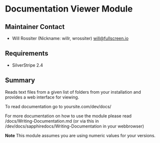 # Documentation Viewer Module

## Maintainer Contact

* Will Rossiter (Nickname: willr, wrossiter) 
 <will@fullscreen.io>

## Requirements

* SilverStripe 2.4

## Summary

Reads text files from a given list of folders from your installation and 
provides a web interface for viewing. 

To read documentation go to yoursite.com/dev/docs/

For more documentation on how to use the module please read /docs/Writing-Documentation.md 
(or via this in /dev/docs/sapphiredocs/Writing-Documentation in your webbrowser)

**Note** This module assumes you are using numeric values for your versions.

